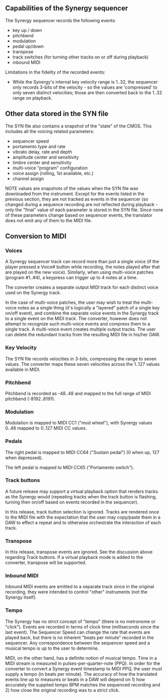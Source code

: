 
## Capabilities of the Synergy sequencer

The Synergy sequencer records the following events:

* key up / down
* pitchbend
* modulation
* pedal up/down
* transpose
* track switches (for turning other tracks on or off during playback)
* inbound MIDI

Limitations in the fidelity of the recorded events:

* While the Synergy's internal key velocity range is 1..32, the sequencer only records 3-bits of the velocity - so the values are 'compressed' to only seven distinct velocities; those are then converted back to the 1..32 range on playback.

## Other data stored in the SYN file

The SYN file also contains a snapshot of the "state" of the CMOS.  This includes all the voicing related parameters:

* sequencer speed
* portamento type and rate
* vibrato delay, rate and depth
* amplitude center and sensitivity
* timbre center and sensitivity
* multi-voice "program" configuration
* voice assign (rolling, 1st available, etc.)
* channel assign

NOTE values are snapshots of the values when the SYN file was downloaded from the instrument. Except for the events listed in the previous section, they are not tracked as events in the sequencer (so changed during a sequence recording are not reflected during playback - only the "final" value of each parameter  is stored in the SYN file.  Since none of these parameters change based on sequencer events, the translator does not emit any of them to the MIDI file.

## Conversion to MIDI

### Voices

A Synergy sequencer track can record more than just a single voice (if the player pressed a Voice# button while recording, the notes played after that are played on the new voice).  Similarly, when using multi-voice patches (program #1..#4), a keypress can trigger up to 4 notes at a time.

The converter creates a separate output MIDI track for each distinct voice used on the Synergy track.

In the case of multi-voice patches, the user may wish to treat the multi-voice notes as a single thing (it's logically a "layered" patch of a single key on/off event), and combine the separate voice events in the Synergy track to a single event on the MIDI track.  The converter, however does not attempt to recognize such multi-voice events and compress them to a single track.  A multi-voice event creates multiple output tracks.  The user can delete the redundant tracks from the resulting MIDI file in his/her DAW.

### Key Velocity

The SYN file records velocities in 3-bits, compressing the range to seven values.  The converter maps these seven velocities across the 1..127 values available in MIDI.

### Pitchbend

Pitchbend is recorded as -48..48 and mapped to the full range of MIDI pitchbend (-8192..8191).

### Modulation

Modulation is mapped to MIDI CC1 ("mod wheel"), with Synergy values 0..48 mapped to 0..127 MIDI CC values.

### Pedals

The right pedal is mapped to MIDI CC64 ("Sustain pedal") (0 when up, 127 when depressed).

The left pedal is mapped to MIDI CC65 ("Portamento switch").

### Track buttons

A future release may support a virtual playback option that renders tracks as the Synergy would (repeating tracks when the track button is flashing, turning then on/off based on events recorded in the sequencer).

In this release, track button selection is ignored.   Tracks are rendered once to the MIDI file with the expectation that the user may copy/paste them in a DAW to effect a repeat and to otherwise orchestrate the interaction of each track.

### Transpose

In this release, transpose events are ignored.  See the discussion above regarding Track buttons. If a virtual playback mode is added to the converter, transpose will be supported.

### Inbound MIDI

Inbound MIDI events are emitted to a separate track since in the original recording, they were intended to control "other" instruments (not the Synergy itself).

### Tempo

The Synergy has no strict concept of "tempo" (there is no metronome or "click").  Events are recorded in terms of clock time (milliseconds since the last event).  The Sequencer Speed can change the rate that events are played back, but there is no inherent "beats per minute" recorded in the sequencer.  Any correspondence between the sequencer speed and a musical tempo is up to the user to determine.

MIDI, on the other hand, has a definite notion of musical tempo.  Time in a MIDI stream is measured in pulses-per-quarter-note (PPQ).  In order for the converter to convert a Synergy event timestamp to MIDI PPQ, the user must supply a tempo (in beats per minute).  The accuracy of how the translated events line up to measures or beats in a DAW will depend on 1) how accurately the supplied tempo BPM matches the sequenced recording and 2) how close the original recording was to a strict click.
